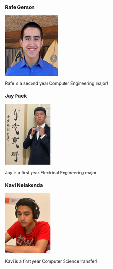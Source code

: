 ### Rafe Gerson

<img src="https://raw.githubusercontent.com/gman-ui/ECE196Project/main/website/site_resources/RafeGerson.jpg" width="175" height="200">

Rafe is a second year Computer Engineering major!

### Jay Paek

<img src="https://raw.githubusercontent.com/gman-ui/ECE196Project/main/website/site_resources/JayPaek.jpg" width="150" height="200">

Jay is a first year Electrical Engineering major!

### Kavi Nelakonda

<img src="https://raw.githubusercontent.com/gman-ui/ECE196Project/main/website/site_resources/Kavi.jpg" width="150" height="200">

Kavi is a first year Computer Science transfer!
